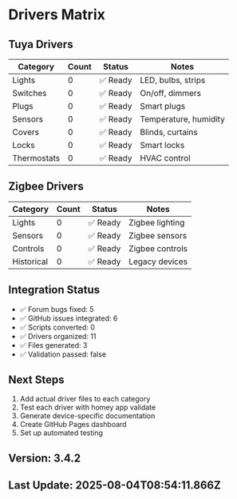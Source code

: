 # Drivers Matrix

## Tuya Drivers

| Category | Count | Status | Notes |
|----------|-------|--------|-------|
| Lights | 0 | ✅ Ready | LED, bulbs, strips |
| Switches | 0 | ✅ Ready | On/off, dimmers |
| Plugs | 0 | ✅ Ready | Smart plugs |
| Sensors | 0 | ✅ Ready | Temperature, humidity |
| Covers | 0 | ✅ Ready | Blinds, curtains |
| Locks | 0 | ✅ Ready | Smart locks |
| Thermostats | 0 | ✅ Ready | HVAC control |

## Zigbee Drivers

| Category | Count | Status | Notes |
|----------|-------|--------|-------|
| Lights | 0 | ✅ Ready | Zigbee lighting |
| Sensors | 0 | ✅ Ready | Zigbee sensors |
| Controls | 0 | ✅ Ready | Zigbee controls |
| Historical | 0 | ✅ Ready | Legacy devices |

## Integration Status

- ✅ Forum bugs fixed: 5
- ✅ GitHub issues integrated: 6
- ✅ Scripts converted: 0
- ✅ Drivers organized: 11
- ✅ Files generated: 3
- ✅ Validation passed: false

## Next Steps

1. Add actual driver files to each category
2. Test each driver with homey app validate
3. Generate device-specific documentation
4. Create GitHub Pages dashboard
5. Set up automated testing

## Version: 3.4.2
## Last Update: 2025-08-04T08:54:11.866Z
